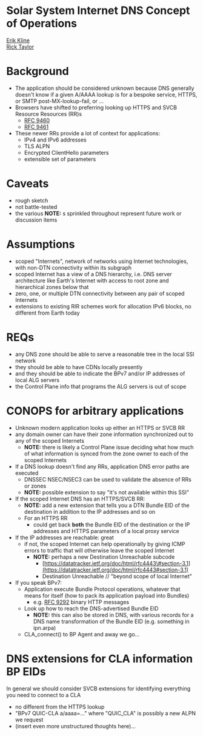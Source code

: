 # Solar System Internet DNS Concept of Operations

[Erik Kline](mailto:ek@aalyria.com)  
[Rick Taylor](mailto:rtaylor@aalyria.com)


# Background

* The application should be considered unknown because DNS generally doesn't know if a given A/AAAA lookup is for a bespoke service, HTTPS, or SMTP post-MX-lookup-fail, or …  
* Browsers have shifted to preferring looking up HTTPS and SVCB Resource Resources (RR)s  
  * [RFC 9460](https://datatracker.ietf.org/doc/html/rfc9460)  
  * [RFC 9461](https://datatracker.ietf.org/doc/html/rfc9461)  
* These newer RRs provide a lot of context for applications:  
  * IPv4 and IPv6 addresses  
  * TLS ALPN  
  * Encrypted ClientHello parameters  
  * extensible set of parameters

# Caveats

* rough sketch  
* not battle-tested  
* the various **NOTE:** s sprinkled throughout represent future work or discussion items

# Assumptions

* scoped "Internets", network of networks using Internet technologies, with non-DTN connectivity within its subgraph  
* scoped Internet has a view of a DNS hierarchy, i.e. DNS server architecture like Earth's Internet with access to root zone and hierarchical zones below that  
* zero, one, or multiple DTN connectivity between any pair of scoped Internets  
* extensions to existing RIR schemes work for allocation IPv6 blocks, no different from Earth today

# REQs

* any DNS zone should be able to serve a reasonable tree in the local SSI network  
* they should be able to have CDNs locally presently  
* and they should be able to indicate the BPv7 and/or IP addresses of local ALG servers  
* the Control Plane info that programs the ALG servers is out of scope

# CONOPS for arbitrary applications

* Unknown modern application looks up either an HTTPS or SVCB RR  
* any domain owner can have their zone information synchronized out to any of the scoped Internets  
  * **NOTE:** there is likely a Control Plane issue deciding what how much of what information is synced from the zone owner to each of the scoped Internets  
* If a DNS lookup doesn't find any RRs, application DNS error paths are executed  
  * DNSSEC NSEC/NSEC3 can be used to validate the absence of RRs or zones  
  * **NOTE:** possible extension to say "it's not available within this SSI"  
* If the scoped Internet DNS has an HTTPS/SVCB RR:  
  * **NOTE:** add a new extension that tells you a DTN Bundle EID of the destination in addition to the IP addresses and so on  
  * For an HTTPS RR  
    * could get back **both** the Bundle EID of the destination or the IP addresses and HTTPS parameters of a local proxy service  
* If the IP addresses are reachable: great  
  * if not, the scoped Internet can help operationally by giving ICMP errors to traffic that will otherwise leave the scoped Internet  
    * **NOTE:** perhaps a new Destination Unreachable subcode  
      * [https://datatracker.ietf.org/doc/html/rfc4443\#section-3.1](https://datatracker.ietf.org/doc/html/rfc4443#section-3.1)  
      * Destination Unreachable // "beyond scope of local Internet"  
* If you speak BPv7:  
  * Application execute Bundle Protocol operations, whatever that means for itself (how to pack its application payload into Bundles)  
    * e.g. [RFC 9292](https://datatracker.ietf.org/doc/html/rfc9292) binary HTTP messages  
  * Look up how to reach the DNS-advertised Bundle EID  
    * **NOTE:** this can also be stored in DNS, with various records for a DNS name transformation of the Bundle EID (e.g. something in ipn.arpa)  
  * CLA\_connect() to BP Agent and away we go…

# DNS extensions for CLA information BP EIDs

In general we should consider SVCB extensions for identifying everything you need to connect to a CLA

* no different from the HTTPS lookup  
* "BPv7 QUIC-CLA a/aaaa=..." where "QUIC\_CLA" is possibly a new ALPN we request  
* (insert even more unstructured thoughts here)…
